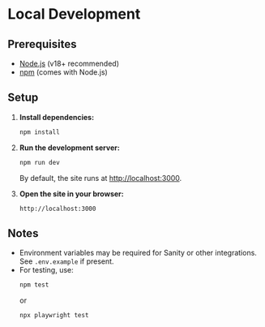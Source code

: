 # Local Development

## Prerequisites

- [Node.js](https://nodejs.org/) (v18+ recommended)
- [npm](https://www.npmjs.com/) (comes with Node.js)

## Setup

1. **Install dependencies:**
   ```sh
   npm install
   ```

2. **Run the development server:**
   ```sh
   npm run dev
   ```
   By default, the site runs at [http://localhost:3000](http://localhost:3000).

3. **Open the site in your browser:**
   ```
   http://localhost:3000
   ```

## Notes

- Environment variables may be required for Sanity or other integrations. See `.env.example` if present.
- For testing, use:
  ```sh
  npm test
  ```
  or
  ```sh
  npx playwright test
  ```